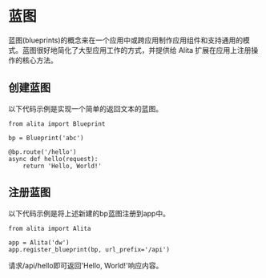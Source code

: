 # 蓝图
蓝图(blueprints)的概念来在一个应用中或跨应用制作应用组件和支持通用的模式。蓝图很好地简化了大型应用工作的方式，并提供给 Alita 扩展在应用上注册操作的核心方法。

## 创建蓝图
以下代码示例是实现一个简单的返回文本的蓝图。
```
from alita import Blueprint

bp = Blueprint('abc')

@bp.route('/hello')
async def hello(request):
    return 'Hello, World!'

```

## 注册蓝图
以下代码示例是将上述新建的bp蓝图注册到app中。
```
from alita import Alita

app = Alita('dw')
app.register_blueprint(bp, url_prefix='/api')
```
请求/api/hello即可返回'Hello, World!'响应内容。
